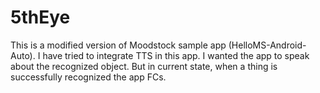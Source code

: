 # 5thEye

This is a modified version of Moodstock sample app (HelloMS-Android-Auto).
I have tried to integrate TTS in this app. I wanted the app to speak about the recognized object.
But in current state, when a thing is successfully recognized the app FCs.
